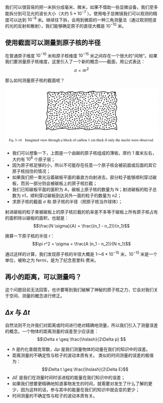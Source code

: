 我们可以很容易的把一米拆分成毫米、微米，如果不借助一些显微设备，我们至多能拆分到可见光的波长大小（大约 $5 * 10^{-7}$ ）。使用电子显微镜我们可以观测的精度可以达到 $10^{-8}$ 米。继续往下拆，会用到微距的一种三角测量法（通过观测短波的光的反射和散射），我们能够确定原子的直径大概是 $10^{-10}$ 米。

## 使用截面可以测量到原子核的半径
在普通原子维度 $10^{-10}$ 米和原子核维度 $10^{-15}$ 米之间存在一个很大的“间隙”。如果我们要测量原子核维度，这里引入了一个新的概念——截面，用公式表达：
$$\sigma = \pi r^2$$

那么如何测量原子核的截面呢？

![想象的碳板视图](/assets/volume-1/fig-5-10.png)
- 我们可以想象一下，上图是一个由碳的原子核组成的薄板，厚约 1 厘米左右，大约有 $10^8$ 个原子层；
- 因为原子核足够的小，所以不可能存在任意一个原子核会被前面或后面的其它原子核挡住的情况；
- 如果我们把一束光沿着碳板平面的垂直方向射进去，部分粒子能够顺利穿过碳板，而另一部分则会被碳板上的原子核拦截；
- 我们已知碳板平面的面积为 A，碳板上原子核的数量为 N；射进碳板的粒子总数为 n1，顺利穿过碳板到达另外一面的粒子的数量为 n2；
- 求原子核的截面 $\sigma$ 和 原子核的半径（把原子核当作球体）；

射进碳板的粒子束被碳板上的原子核拦截的机率差不多等于碳板上所有原子核占有的面积除以碳板的面积，也就是：$$\frac{N \sigma}{A} = \frac{(n_1 - n_2)}{n_1}$$

换算一下原子核的半径 r：$$\pi r^2 = \sigma = \frac{A (n_1 - n_2)}{N n_1}$$

通过这样的计算，我们发现原子核的半径大概是 $1～6 * 10^{-15}$ 米，$10^{-15}$ 米是一个单位，被称之为 fermi，是为了纪念恩里科·费米。

## 再小的距离，可以测量吗？
这个问题目前无法回答，也许要等到我们破解了神秘的原子核之力，它会对我们关于空间、测量的概念进行修正。

## $\Delta x$ 与 $\Delta t$
自然法则不允许我们对距离或时间进行绝对精确地测量，所以我们引入了测量误差的概念。一个物体的距离测量的误差至少应该是：$$\Delta x \geq \frac{\hslash}{2\Delta p} $$
- $\hslash$ 是约化普朗克常数，$\Delta p$ 是我们测量物体的动量在我们的知识中的误差。
- 距离测量的不确定性与粒子的波动本质有关。
类似的时间测量的误差的极值为：$$\Delta t  \geq \frac{\hslash}{2\Delta E}$$
- $\Delta E$ 是我们在测量时间时该进程的能量在我们知识中的误差；
- 如果我们想要更精确地知道事物发生的时间，就需要对发生了什么了解的更少，因为这样的话，参与其中的能量在我们的知识中就会变的更少；
- 时间测量的不确定性与粒子的波动本质有关。